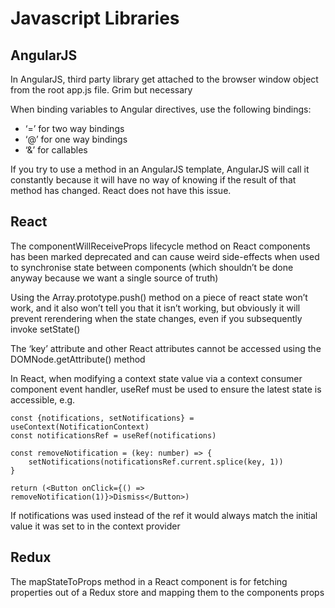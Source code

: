 # Javascript Libraries

## AngularJS

In AngularJS, third party library get attached to the browser window object from the root app.js file. Grim but necessary

When binding variables to Angular directives, use the following bindings:

- ‘=’ for two way bindings
- ‘@’ for one way bindings
- ‘&’ for callables

If you try to use a method in an AngularJS template, AngularJS will call it constantly because it will have no way of knowing if the result of that method has changed. React does not have this issue.

## React

The componentWillReceiveProps lifecycle method on React components has been marked deprecated and can cause weird side-effects when used to synchronise state between components (which shouldn’t be done anyway because we want a single source of truth)

Using the Array.prototype.push() method on a piece of react state won’t work, and it also won’t tell you that it isn’t working, but obviously it will prevent rerendering when the state changes, even if you subsequently invoke setState()

The ‘key’ attribute and other React attributes cannot be accessed using the DOMNode.getAttribute() method

In React, when modifying a context state value via a context consumer component event handler, useRef must be used to ensure the latest state is accessible, e.g.

```(typescript)
const {notifications, setNotifications} = useContext(NotificationContext)
const notificationsRef = useRef(notifications)

const removeNotification = (key: number) => {
    setNotifications(notificationsRef.current.splice(key, 1))
}

return (<Button onClick={() => removeNotification(1)}>Dismiss</Button>)
```

If notifications was used instead of the ref it would always match the initial value it was set to in the context provider

## Redux

The mapStateToProps method in a React component is for fetching properties out of a Redux store and mapping them to the components props
